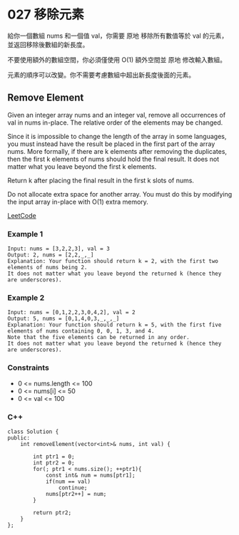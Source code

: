# 027 移除元素

給你一個數組 nums 和一個值 val，你需要 原地 移除所有數值等於 val 的元素，並返回移除後數組的新長度。

不要使用額外的數組空間，你必須僅使用 O(1) 額外空間並 原地 修改輸入數組。

元素的順序可以改變。你不需要考慮數組中超出新長度後面的元素。

## Remove Element

Given an integer array nums and an integer val, remove all occurrences of val in nums in-place. The relative order of the elements may be changed.

Since it is impossible to change the length of the array in some languages, you must instead have the result be placed in the first part of the array nums. More formally, if there are k elements after removing the duplicates, then the first k elements of nums should hold the final result. It does not matter what you leave beyond the first k elements.

Return k after placing the final result in the first k slots of nums.

Do not allocate extra space for another array. You must do this by modifying the input array in-place with O(1) extra memory.

[LeetCode](https://leetcode.cn/problems/remove-element/)


### Example 1

```
Input: nums = [3,2,2,3], val = 3
Output: 2, nums = [2,2,_,_]
Explanation: Your function should return k = 2, with the first two elements of nums being 2.
It does not matter what you leave beyond the returned k (hence they are underscores).
```

### Example 2

```
Input: nums = [0,1,2,2,3,0,4,2], val = 2
Output: 5, nums = [0,1,4,0,3,_,_,_]
Explanation: Your function should return k = 5, with the first five elements of nums containing 0, 0, 1, 3, and 4.
Note that the five elements can be returned in any order.
It does not matter what you leave beyond the returned k (hence they are underscores).
```

### Constraints

* 0 <= nums.length <= 100
* 0 <= nums[i] <= 50
* 0 <= val <= 100
### C++ 

```
class Solution {
public:
    int removeElement(vector<int>& nums, int val) {
        
        int ptr1 = 0;
        int ptr2 = 0;
        for(; ptr1 < nums.size(); ++ptr1){
            const int& num = nums[ptr1];
            if(num == val)
                continue;
            nums[ptr2++] = num;
        }

        return ptr2;
    }
};
```
